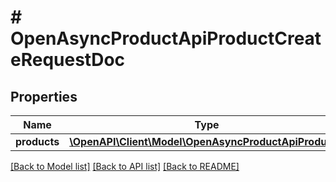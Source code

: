 # # OpenAsyncProductApiProductCreateRequestDoc

## Properties

Name | Type | Description | Notes
------------ | ------------- | ------------- | -------------
**products** | [**\OpenAPI\Client\Model\OpenAsyncProductApiProduct[]**](OpenAsyncProductApiProduct.md) |  | [optional]

[[Back to Model list]](../../README.md#models) [[Back to API list]](../../README.md#endpoints) [[Back to README]](../../README.md)

